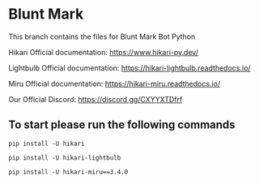 # Blunt Mark
This branch contains the files for Blunt Mark Bot Python

Hikari Official documentation: https://www.hikari-py.dev/

Lightbulb Official documentation: https://hikari-lightbulb.readthedocs.io/

Miru Official documentation: https://hikari-miru.readthedocs.io/

Our Official Discord: https://discord.gg/CXYYXTDfrf


## To start please run the following commands
```
pip install -U hikari
```
```
pip install -U hikari-lightbulb
```
```
pip install -U hikari-miru==3.4.0
```
